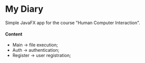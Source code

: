 # My Diary

Simple JavaFX app for the course "Human Computer Interaction".

#### Content

- Main -> file execution;
- Auth -> authentication;
- Register -> user registration;
